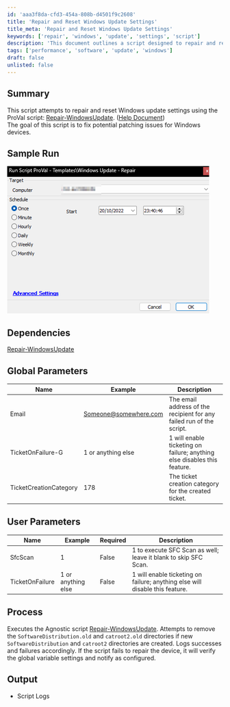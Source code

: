 ```yaml
---
id: 'aaa3f8da-cfd3-454a-808b-d4501f9c2608'
title: 'Repair and Reset Windows Update Settings'
title_meta: 'Repair and Reset Windows Update Settings'
keywords: ['repair', 'windows', 'update', 'settings', 'script']
description: 'This document outlines a script designed to repair and reset Windows update settings, aiming to resolve potential patching issues on Windows devices. It details the script’s dependencies, global and user parameters, process, and expected output, including logging of successes and failures.'
tags: ['performance', 'software', 'update', 'windows']
draft: false
unlisted: false
---
```


## Summary

This script attempts to repair and reset Windows update settings using the ProVal script: [Repair-WindowsUpdate](https://proval.itglue.com/DOC-5078775). ([Help Document](https://app.myglue.com/help_center/documents/11167373))  
The goal of this script is to fix potential patching issues for Windows devices.

## Sample Run

![Sample Run](../../../static/img/Windows-Update---Repair/image_1.png)

## Dependencies

[Repair-WindowsUpdate](<../../powershell/Repair-WindowsUpdate.md>)

## Global Parameters

| Name                      | Example                          | Description                                                                    |
|---------------------------|----------------------------------|--------------------------------------------------------------------------------|
| Email                     | [Someone@somewhere.com](mailto:Someone@somewhere.com) | The email address of the recipient for any failed run of the script.          |
| TicketOnFailure-G         | 1 or anything else               | 1 will enable ticketing on failure; anything else disables this feature.      |
| TicketCreationCategory     | 178                              | The ticket creation category for the created ticket.                          |

## User Parameters

| Name              | Example        | Required | Description                                                              |
|-------------------|----------------|----------|--------------------------------------------------------------------------|
| SfcScan           | 1              | False    | 1 to execute SFC Scan as well; leave it blank to skip SFC Scan.       |
| TicketOnFailure   | 1 or anything else | False    | 1 will enable ticketing on failure; anything else will disable this feature. |

## Process

Executes the Agnostic script [Repair-WindowsUpdate](<../../powershell/Repair-WindowsUpdate.md>). Attempts to remove the `SoftwareDistribution.old` and `catroot2.old` directories if new `SoftwareDistribution` and `catroot2` directories are created. Logs successes and failures accordingly. If the script fails to repair the device, it will verify the global variable settings and notify as configured.

## Output

- Script Logs

